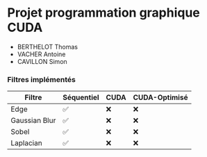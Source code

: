 # Projet programmation graphique CUDA

- BERTHELOT Thomas
- VACHER Antoine
- CAVILLON Simon


### Filtres implémentés

|**Filtre**|**Séquentiel**|**CUDA**|**CUDA-Optimisé**|
|-------|-----------|---------|--------|
|Edge| ✅ | ❌ | ❌ |
|Gaussian Blur | ✅ | ❌ | ❌ |
|Sobel | ✅ | ❌ | ❌ |
|Laplacian | ✅ | ❌ | ❌ |
